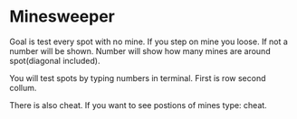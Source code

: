 # Minesweeper

Goal is test every spot with no mine.
If you step on mine you loose.
If not a number will be shown.
Number will show how many mines are around spot(diagonal included).

You will test spots by typing numbers in terminal. First is row second collum.

There is also cheat. If you want to see postions of mines type: cheat.
